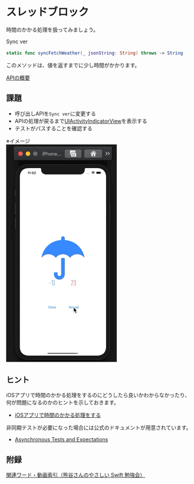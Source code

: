 # スレッドブロック

時間のかかる処理を扱ってみましょう。

Sync ver  
```swift
static func syncFetchWeather(_ jsonString: String) throws -> String
```

このメソッドは、値を返すまでに少し時間がかかります。

[APIの概要](YumemiWeather.md)  

## 課題
- 呼び出しAPIを`Sync ver`に変更する
- APIの処理が戻るまで[UIActivityIndicatorView](https://developer.apple.com/documentation/uikit/uiactivityindicatorview)を表示する
- テストがパスすることを確認する

※イメージ  
![thread block](Images/ThreadBlock.gif)

## ヒント
iOSアプリで時間のかかる処理をするのにどうしたら良いかわからなかったり、何が問題になるのかのヒントを示しておきます。

- [iOSアプリで時間のかかる処理をする](https://zenn.dev/yumemi_inc/articles/ios-ui-thread)

非同期テストが必要になった場合には公式のドキュメントが用意されています。

- [Asynchronous Tests and Expectations](https://developer.apple.com/documentation/xctest/asynchronous_tests_and_expectations)

## 附録
[関連ワード・動画索引（熊谷さんのやさしい Swift 勉強会）](https://yumemi.notion.site/b7b5ae4ba0074668acee26de28679ea2)
